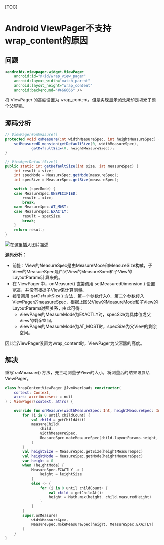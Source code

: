 [TOC]

# Android ViewPager不支持wrap_content的原因

## 问题

```xml
<androidx.viewpager.widget.ViewPager
    android:id="@+id/wrap_view_pager"
    android:layout_width="match_parent"
    android:layout_height="wrap_content"
    android:background="#666666" />
```

将 ViewPager 的高度设置为 wrap_content，但是实现显示的效果却是填充了整个父容器。



## 源码分析

```java
// ViewPager#onMeasure()
protected void onMeasure(int widthMeasureSpec, int heightMeasureSpec) {
    setMeasuredDimension(getDefaultSize(0, widthMeasureSpec),
            getDefaultSize(0, heightMeasureSpec));
}
```

```java
// View#getDefaultSize()
public static int getDefaultSize(int size, int measureSpec) {
    int result = size;
    int specMode = MeasureSpec.getMode(measureSpec);
    int specSize = MeasureSpec.getSize(measureSpec);

    switch (specMode) {
    case MeasureSpec.UNSPECIFIED:
        result = size;
        break;
    case MeasureSpec.AT_MOST:
    case MeasureSpec.EXACTLY:
        result = specSize;
        break;
    }
    return result;
}
```

![在这里插入图片描述](https://img-blog.csdnimg.cn/8108094a6dc64e08b9567c51157085d0.png?x-oss-process=image/watermark,type_ZmFuZ3poZW5naGVpdGk,shadow_10,text_aHR0cHM6Ly9ibG9nLmNzZG4ubmV0L3FxXzE0ODc2MTMz,size_16,color_FFFFFF,t_70)

**源码分析：**

- 前提：View的MeasureSpec是由MeasureMode和MeasureSize构成，子View的MeasureSpec是由父View的MeasureSpec和子View的LayoutParams计算来的。
- 在 ViewPager 中，onMeasure() 直接调用 setMeasuredDimension() 设置宽高，并没有根据子View来计算测量。
- 接着调用 getDefaultSize() 方法，第一个参数传入0，第二个参数传入ViewPager的measureSpec，根据上图父View的MeasureMode和子View的LayoutParams对照关系，由此可得：
  - ViewPager的MeasureMode为EXACTLY时，specSize为具体值或父View的剩余空间。
  - ViewPager的MeasureMode为AT_MOST时，specSize为父View的剩余空间。

因此当ViewPager设置为wrap_content时，ViewPager为父容器的高度。



## 解决

重写 onMeasure() 方法，先主动测量子View的大小，将测量后的结果设置给ViewPager。

```kotlin
class WrapContentViewPager @JvmOverloads constructor(
    context: Context,
    attrs: AttributeSet? = null
) : ViewPager(context, attrs) {

    override fun onMeasure(widthMeasureSpec: Int, heightMeasureSpec: Int) {
        for (i in 0 until childCount) {
            val child = getChildAt(i)
            measureChild(
                child,
                widthMeasureSpec,
                MeasureSpec.makeMeasureSpec(child.layoutParams.height, MeasureSpec.UNSPECIFIED)
            )
        }
        val heightSize = MeasureSpec.getSize(heightMeasureSpec)
        val heightMode = MeasureSpec.getMode(heightMeasureSpec)
        var height = 0
        when (heightMode) {
            MeasureSpec.EXACTLY -> {
                height = heightSize
            }
            else -> {
                for (i in 0 until childCount) {
                    val child = getChildAt(i)
                    height = Math.max(height, child.measuredHeight)
                }
            }
        }
        super.onMeasure(
            widthMeasureSpec,
            MeasureSpec.makeMeasureSpec(height, MeasureSpec.EXACTLY)
        )
    }
}
```

